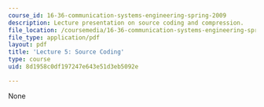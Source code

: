 ```yaml
---
course_id: 16-36-communication-systems-engineering-spring-2009
description: Lecture presentation on source coding and compression.
file_location: /coursemedia/16-36-communication-systems-engineering-spring-2009/8d1958c0df197247e643e51d3eb5092e_MIT16_36s09_lec05.pdf
file_type: application/pdf
layout: pdf
title: 'Lecture 5: Source Coding'
type: course
uid: 8d1958c0df197247e643e51d3eb5092e

---
```

None